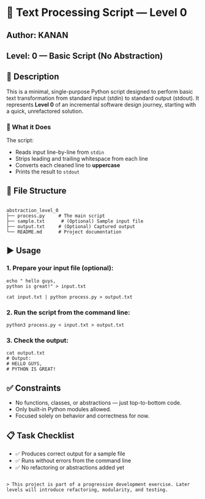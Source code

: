 # 🧾 Text Processing Script — Level 0

## Author: KANAN
## Level: 0 — Basic Script (No Abstraction)  

## 📌 Description

This is a minimal, single-purpose Python script designed to perform basic text transformation from standard input (stdin) to standard output (stdout). It represents **Level 0** of an incremental software design journey, starting with a quick, unrefactored solution.

### 🔧 What it Does

The script:
- Reads input line-by-line from `stdin`
- Strips leading and trailing whitespace from each line
- Converts each cleaned line to **uppercase**
- Prints the result to `stdout`

## 📁 File Structure

```

abstraction_level_0
├── process.py     # The main script
├── sample.txt      # (Optional) Sample input file
├── output.txt     # (Optional) Captured output
└── README.md      # Project documentation

````

## ▶️ Usage

### 1. Prepare your input file (optional):

```
echo " hello guys, 
python is great!" > input.txt
```

```
cat input.txt | python process.py > output.txt
```

### 2. Run the script from the command line:

```
python3 process.py < input.txt > output.txt
```

### 3. Check the output:

```
cat output.txt
# Output:
# HELLO GUYS, 
# PYTHON IS GREAT!

```

## ✅ Constraints

* No functions, classes, or abstractions — just top-to-bottom code.
* Only built-in Python modules allowed.
* Focused solely on behavior and correctness for now.

## 📋 Task Checklist

* ✅ Produces correct output for a sample file
* ✅ Runs without errors from the command line
* ✅ No refactoring or abstractions added yet

```

> This project is part of a progressive development exercise. Later levels will introduce refactoring, modularity, and testing.

```